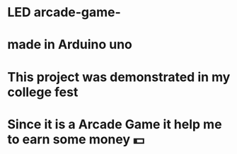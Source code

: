 # LED arcade-game-
# made in Arduino uno 
# This project was demonstrated in my college fest
# Since it is a Arcade Game it help me to earn some money 💵 
